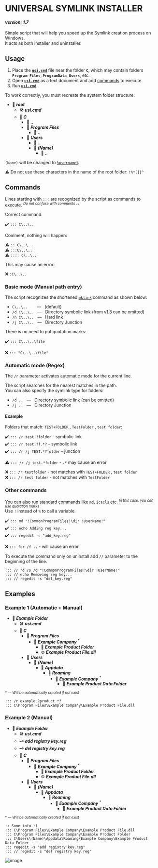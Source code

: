 # UNIVERSAL SYMLINK INSTALLER

#### *version: 1.7*

Simple script that will help you speed up the Symlink creation process on Windows.  
It acts as both installer and uninstaller.

## Usage
1. Place the [**`usi.cmd`**](https://github.com/wvzxn/universal-symlink-installer/releases/latest/download/usi.cmd) file near the folder **`C`**, which may contain folders **`Program Files`**, **`ProgramData`**, **`Users`**, etc.
2. Open [**`usi.cmd`**](https://github.com/wvzxn/universal-symlink-installer/releases/latest/download/usi.cmd) as a text document and add [commands](https://github.com/wvzxn/universal-symlink-installer#commands) to execute.
3. Run [**`usi.cmd`**](https://github.com/wvzxn/universal-symlink-installer/releases/latest/download/usi.cmd).

To work correctly, you must recreate the system folder structure:
- :file_folder: ***root***
  - :hammer_and_wrench: ***usi.cmd***
  - :file_folder: ***C***
    - :file_folder: ***..***
    - :file_folder: ***Program Files***
      - :file_folder: ***..***
    - :file_folder: ***Users***
      - :file_folder: ***..***
      - :file_folder: ***(Name)***
        - :file_folder: ***..***

`(Name)` will be changed to [`%username%`](https://ss64.com/nt/syntax-variables.html)

:warning: Do not use these characters in the name of the root folder: `!%*[]|^`

## Commands

Lines starting with `:::` are recognized by the script as commands to execute. <sup>*Do not confuse with comments `::`*</sup>

Correct command:

:heavy_check_mark: `::: C\..\..`

Comment, nothing will happen:

:warning: `:: C\..\..`  
:warning: `:::C\..\..`  
:warning: `:::: C\..\..`  

This may cause an error:

:x: `:C\..\..`

### Basic mode (Manual path entry)

The script recognizes the shortened [`mklink`](https://ss64.com/nt/mklink.html) command as shown below:

- `C\..\..`&nbsp;&nbsp;&nbsp;&nbsp;&nbsp;&nbsp;&nbsp; — &nbsp;&nbsp;(default)  
- `/d C\..\..`&nbsp;&nbsp; — &nbsp;&nbsp;Directory symbolic link (from [v1.3](https://github.com/wvzxn/universal-symlink-installer/releases/tag/v1.3) can be omitted)  
- `/h C\..\..`&nbsp;&nbsp; — &nbsp;&nbsp;Hard link  
- `/j C\..\..`&nbsp;&nbsp; — &nbsp;&nbsp;Directory Junction

There is no need to put quotation marks:

:heavy_check_mark: `::: C\..\..\file`

:x: `::: "C\..\..\file"`

### Automatic mode (Regex)

The `/r` parameter activates automatic mode for the current line.

The script searches for the nearest matches in the path.  
You can also specify the symlink type for folders:

- `/d ..`&nbsp;&nbsp; — &nbsp;&nbsp;Directory symbolic link (can be omitted)
- `/j ..`&nbsp;&nbsp; — &nbsp;&nbsp;Directory Junction

#### Example

Folders that match: `TEST+FOLDER` , `TestFolder` , `test folder`:

:heavy_check_mark: `::: /r test.?folder` - symbolic link  
:heavy_check_mark: `::: /r test.?f.*?` - symbolic link  
:heavy_check_mark: `::: /r /j TEST.*?folder` - junction

:warning: `::: /r /j test.*folder` - `.*` may cause an error

:x: `::: /r testfolder` - not matches with `TEST+FOLDER` , `test folder`  
:x: `::: /r test folder` - not matches with `TestFolder`

### Other commands

You can also run standard commands like `md`, `icacls` etc. <sup>*In this case, you can use quotation marks*</sup>  
Use `!` instead of `%` to call a variable.

:heavy_check_mark: `::: md "!CommonProgramFiles!\dir !UserName!"`  
:heavy_check_mark: `::: echo Adding reg key...`  
:heavy_check_mark: `::: regedit -s "add_key.reg"`

:x: `::: for /f ..` - will cause an error

To execute the command only on uninstall add `//` parameter to the beginning of the line.

`::: // rd /s /q "!CommonProgramFiles!\dir !UserName!"`  
`::: // echo Removing reg key...`  
`::: // regedit -s "del_key.reg"`

## Examples

### Example 1 (Automatic + Manual)

- :file_folder: ***Example Folder***
  - :hammer_and_wrench: ***usi.cmd***
  - :file_folder: ***C***
    - :file_folder: ***Program Files***
      - :file_folder: ***Example Company*** <sup>*</sup>
        - :file_folder: ***Example Product Folder***
        - :gear: ***Example Product File.dll***
    - :file_folder: ***Users***
      - :file_folder: ***(Name)***
        - :file_folder: ***Appdata***
          - :file_folder: ***Roaming***
            - :file_folder: ***Example Company*** <sup>*</sup>
              - :file_folder: ***Example Product Data Folder***

<sup>* — *Will be automatically created if not exist*</sup>

```
::: /r example.?product.*?
::: C\Program Files\Example Company\Example Product File.dll
```

### Example 2 (Manual)

- :file_folder: ***Example Folder***
  - :hammer_and_wrench: ***usi.cmd***
  - :old_key: ***add registry key.reg***
  - :old_key: ***del registry key.reg***
  - :file_folder: ***C***
    - :file_folder: ***Program Files***
      - :file_folder: ***Example Company*** <sup>*</sup>
        - :file_folder: ***Example Product Folder***
        - :gear: ***Example Product File.dll***
    - :file_folder: ***Users***
      - :file_folder: ***(Name)***
        - :file_folder: ***Appdata***
          - :file_folder: ***Roaming***
            - :file_folder: ***Example Company*** <sup>*</sup>
              - :file_folder: ***Example Product Data Folder***

<sup>* — *Will be automatically created if not exist*</sup>

```
:: Some info :)
::: C\Program Files\Example Company\Example Product File.dll
::: C\Program Files\Example Company\Example Product Folder
::: C\Users\(Name)\Appdata\Roaming\Example Company\Example Product Data Folder
::: regedit -s "add registry key.reg"
::: // regedit -s "del registry key.reg"
```

![image](https://user-images.githubusercontent.com/87862400/205160339-020a3d1f-b2f7-49da-b069-2577ac885cc3.png)
